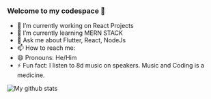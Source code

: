 ### Welcome to my codespace 👋


- 🔭 I’m currently working on React Projects
- 🌱 I’m currently learning MERN STACK
- 💬 Ask me about Flutter, React, NodeJs
- 📫 How to reach me: 
- 😄 Pronouns: He/Him
- ⚡ Fun fact: I listen to 8d music on speakers. Music and Coding is a medicine.

![My github stats](https://github-readme-stats.vercel.app/api?username=sreyasqb&show_icons=true&theme=tokyonight&count_private=true)


